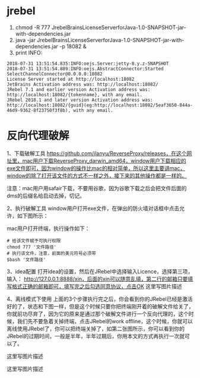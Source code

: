 # jrebel
1. chmod -R 777 JrebelBrainsLicenseServerforJava-1.0-SNAPSHOT-jar-with-dependencies.jar
2. java -jar JrebelBrainsLicenseServerforJava-1.0-SNAPSHOT-jar-with-dependencies.jar -p 18082 &
3. print INFO:
```
2018-07-31 13:51:54.835:INFO:oejs.Server:jetty-8.y.z-SNAPSHOT
2018-07-31 13:51:54.889:INFO:oejs.AbstractConnector:Started SelectChannelConnector@0.0.0.0:18082
License Server started at http://localhost:18082
JetBrains Activation address was: http://localhost:18082/
JRebel 7.1 and earlier version Activation address was: http://localhost:18082/{tokenname}, with any email.
JRebel 2018.1 and later version Activation address was: http://localhost:18082/{guid}(eg:http://localhost:18082/5eaf3650-844a-46d9-9362-8f23750f3f8b), with any email.
```
# 反向代理破解
1、下载破解工具
https://github.com/ilanyu/ReverseProxy/releases，在这个网址里，mac用户下载ReverseProxy_darwin_amd64，window用户下载相应的exe文件即可，因为window的操作比mac的相对简单，所以这里主要讲mac，window的除了打开该文件的方式不一样之外，接下来的其他操作都是一样的。

注意：mac用户用safair下载，不要用谷歌，因为谷歌下载之后会把文件后面的dms的后缀名给启动去掉，切记。

2、执行破解工具
window用户打开exe文件，在弹出的防火墙对话框中点击允许，如下图所示： 

mac用户打开终端，执行操作如下：
```
# 给该文件赋予可执行权限
chmod 777 '文件路径'
# 执行该文件，注意，前面的美元符号必须带
$bash '文件路径'
```

3、idea配置
打开idea的设置，然后在JRebel中选择输入Licence，选择第三项，输入： 
http://127.0.0.1:8888/xin，后面的xin可以随意乱填，第二行的邮箱只要填写格式正确的邮箱即可，填写完之后勾选同意协议，点击OK 
这里写图片描述

4、离线模式下使用
上面的3个步骤执行完之后，你会看到你的JRebel已经是激活好的了，状态和下图一样，但是这个时候只要你把终端刚开着的破解文件给关了，你就前功尽弃了，因为它的原来是通过那个破解文件进行一个反向代理的，这个时候，我们先不要急着关掉终端，点击JRebel的work offline，这个时候，你就可以离线使用JRebel了，你可以把终端关掉了，如第二张图所示，你可以看到你的JRebel的过期时间，一般是半年，半年过期后，你用本文的方式再执行一次就可以了。

这里写图片描述

这里写图片描述

